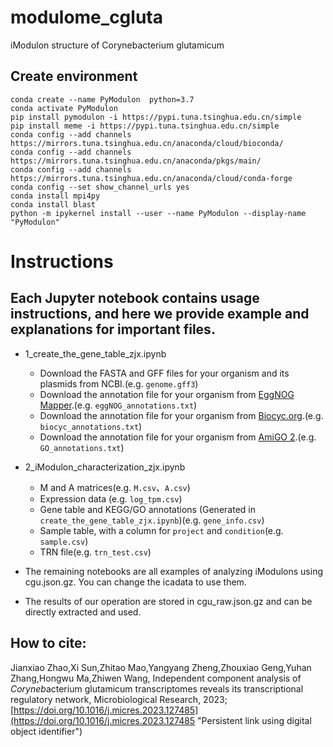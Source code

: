 # modulome_cgluta

iModulon structure of Corynebacterium glutamicum

## Create environment

```
conda create --name PyModulon  python=3.7
conda activate PyModulon
pip install pymodulon -i https://pypi.tuna.tsinghua.edu.cn/simple
pip install meme -i https://pypi.tuna.tsinghua.edu.cn/simple
conda config --add channels https://mirrors.tuna.tsinghua.edu.cn/anaconda/cloud/bioconda/
conda config --add channels https://mirrors.tuna.tsinghua.edu.cn/anaconda/pkgs/main/
conda config --add channels https://mirrors.tuna.tsinghua.edu.cn/anaconda/cloud/conda-forge
conda config --set show_channel_urls yes
conda install mpi4py
conda install blast
python -m ipykernel install --user --name PyModulon --display-name "PyModulon"
```

# Instructions

## Each Jupyter notebook contains usage instructions, and here we provide example and explanations for important files.

* 1_create_the_gene_table_zjx.ipynb

  * Download the FASTA and GFF files for your organism and its plasmids from NCBI.(e.g. `genome.gff3`)
  * Download the annotation file for your organism from [EggNOG Mapper](http://eggnog-mapper.embl.de/).(e.g. `eggNOG_annotations.txt`)
  * Download the annotation file for your organism from [Biocyc.org](https://biocyc.org/).(e.g. `biocyc_annotations.txt`)
  * Download the annotation file for your organism from [AmiGO 2](http://amigo.geneontology.org/amigo/search/annotation).(e.g. `GO_annotations.txt`)
* 2_iModulon_characterization_zjx.ipynb

  * M and A matrices(e.g. `M.csv`、`A.csv`)
  * Expression data (e.g. `log_tpm.csv`)
  * Gene table and KEGG/GO annotations (Generated in `create_the_gene_table_zjx.ipynb`)(e.g. `gene_info.csv`)
  * Sample table, with a column for `project` and `condition`(e.g. `sample.csv`)
  * TRN file(e.g. `trn_test.csv`)
* The remaining notebooks are all examples of analyzing iModulons using cgu.json.gz. You can change the icadata to use them.
* The results of our operation are stored in cgu_raw.json.gz and can be directly extracted and used.

## How to cite:

Jianxiao Zhao,Xi Sun,Zhitao Mao,Yangyang Zheng,Zhouxiao Geng,Yuhan Zhang,Hongwu Ma,Zhiwen Wang, Independent component analysis of *Coryneb*acterium glutamicum transcriptomes reveals its transcriptional regulatory network, Microbiological Research, 2023; [https://doi.org/10.1016/j.micres.2023.127485](https://doi.org/10.1016/j.micres.2023.127485 "Persistent link using digital object identifier")
